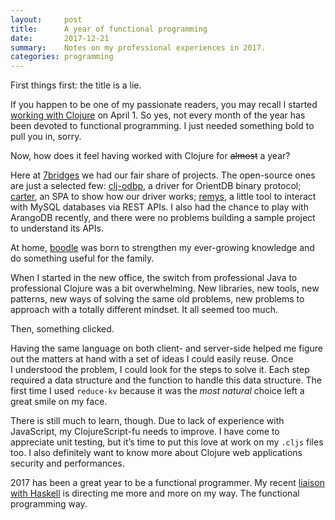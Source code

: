 ```yaml
---
layout:     post
title:      A year of functional programming
date:       2017-12-21
summary:    Notes on my professional experiences in 2017.
categories: programming
---
```


First things first: the title is a lie.

If you happen to be one of my passionate readers, you may recall I started
[working with
Clojure](https://manuel-uberti.github.io/programming/2017/03/12/anewjob/) on
April 1. So yes, not every month of the year has been devoted to functional
programming. I just needed something bold to pull you in, sorry.

Now, how does it feel having worked with Clojure for ~~almost~~ a year?

Here at [7bridges](https://7bridges.eu/) we had our fair share of projects. The
open-source ones are just a selected few:
[clj-odbp](https://github.com/7bridges-eu/clj-odbp), a driver for OrientDB
binary protocol; [carter](https://github.com/7bridges-eu/carter), an SPA to show
how our driver works; [remys](https://github.com/7bridges-eu/remys), a little
tool to interact with MySQL databases via REST APIs. I also had the chance to
play with ArangoDB recently, and there were no problems building a sample
project to understand its APIs.

At home,
[boodle](https://manuel-uberti.github.io/programming/2017/11/26/boodle/) was
born to strengthen my ever-growing knowledge and do something useful for the
family.

When I started in the new office, the switch from professional Java to
professional Clojure was a bit overwhelming. New libraries, new tools, new
patterns, new ways of solving the same old problems, new problems to approach
with a totally different mindset. It all seemed too much.

Then, something clicked.

Having the same language on both client- and server-side helped me figure out
the matters at hand with a set of ideas I could easily reuse. Once I understood
the problem, I could look for the steps to solve it. Each step required a data
structure and the function to handle this data structure. The first time I used
`reduce-kv` because it was the *most natural* choice left a great smile on my
face.

There is still much to learn, though. Due to lack of experience with JavaScript,
my ClojureScript-fu needs to improve. I have come to appreciate unit testing,
but it’s time to put this love at work on my `.cljs` files too. I also
definitely want to know more about Clojure web applications security and
performances.

2017 has been a great year to be a functional programmer. My recent [liaison
with
Haskell](https://manuel-uberti.github.io/programming/2017/12/08/learninghaskell/)
is directing me more and more on my way. The functional programming way.
